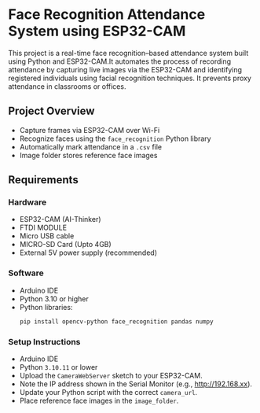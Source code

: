 
# Face Recognition Attendance System using ESP32-CAM

This project is a real-time face recognition–based attendance system built using Python and ESP32-CAM.It automates the process of recording attendance by capturing live images via the ESP32-CAM and identifying registered individuals using facial recognition techniques. It prevents proxy attendance in classrooms or offices.

##  Project Overview

-  Capture frames via ESP32-CAM over Wi-Fi
-  Recognize faces using the `face_recognition` Python library
-  Automatically mark attendance in a `.csv` file
-  Image folder stores reference face images

##  Requirements

### Hardware
- ESP32-CAM (AI-Thinker)
- FTDI MODULE
- Micro USB cable
- MICRO-SD Card (Upto 4GB)
- External 5V power supply (recommended)

### Software
- Arduino IDE
- Python 3.10 or higher
- Python libraries:
  ```bash
  pip install opencv-python face_recognition pandas numpy
  
### Setup Instructions
- Arduino IDE
- Python `3.10.11` or lower
- Upload the `CameraWebServer` sketch to your ESP32-CAM.
- Note the IP address shown in the Serial Monitor (e.g., http://192.168.xx).
- Update your Python script with the correct `camera_url`.
- Place reference face images in the `image_folder`.


